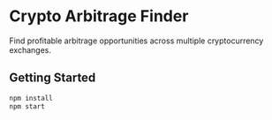 # Crypto Arbitrage Finder

Find profitable arbitrage opportunities across multiple cryptocurrency exchanges.

## Getting Started

```bash
npm install
npm start
```
